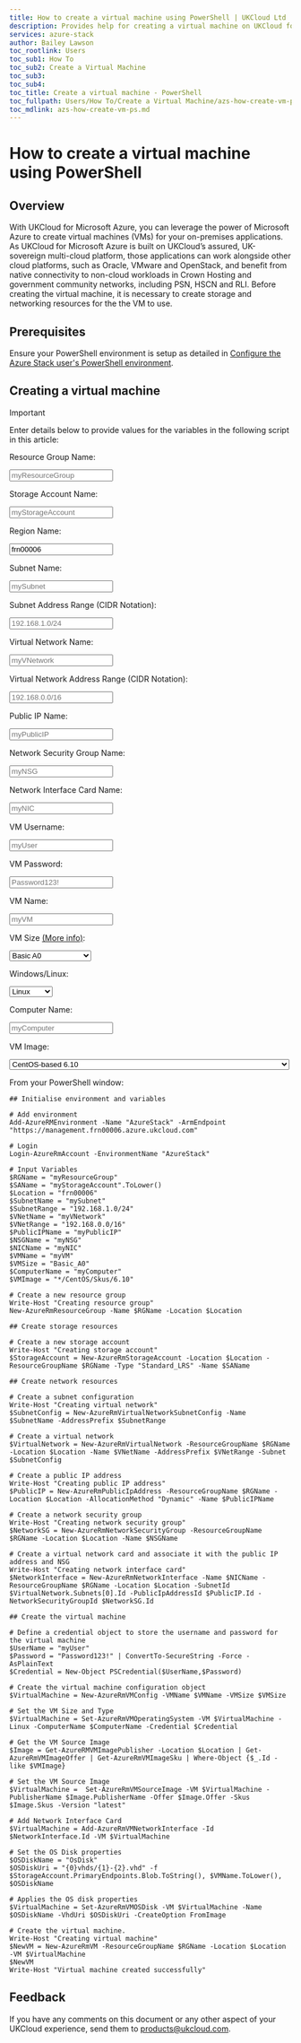```yaml
---
title: How to create a virtual machine using PowerShell | UKCloud Ltd
description: Provides help for creating a virtual machine on UKCloud for Microsoft Azure using PowerShell
services: azure-stack
author: Bailey Lawson
toc_rootlink: Users
toc_sub1: How To
toc_sub2: Create a Virtual Machine
toc_sub3:
toc_sub4:
toc_title: Create a virtual machine - PowerShell
toc_fullpath: Users/How To/Create a Virtual Machine/azs-how-create-vm-ps.md
toc_mdlink: azs-how-create-vm-ps.md
---
```


# How to create a virtual machine using PowerShell

## Overview

With UKCloud for Microsoft Azure, you can leverage the power of Microsoft Azure to create virtual machines (VMs) for your on-premises applications. 
As UKCloud for Microsoft Azure is built on UKCloud’s assured, UK-sovereign multi-cloud platform, those applications can work alongside other cloud platforms, such as Oracle,
VMware and OpenStack, and benefit from native connectivity to non-cloud workloads in Crown Hosting and government community networks, including PSN, HSCN and RLI.
Before creating the virtual machine, it is necessary to create storage and networking resources for the the VM to use.

## Prerequisites

Ensure your PowerShell environment is setup as detailed in [Configure the Azure Stack user's PowerShell environment](azs-how-configure-powershell-users.md).

## Creating a virtual machine

> [!IMPORTANT]
> Enter details below to provide values for the variables in the following script in this article:
>
> Resource Group Name: <form oninput="result.value=resourcegroup.value" id="resourcegroup" style="display: inline;" >
> <input  type="text" id="resourcegroup" name="resourcegroup" style="display: inline;" placeholder="myResourceGroup"/></form>
>
> Storage Account Name: <form oninput="result.value=saname.value" id="saname" style="display: inline;">
> <input  type="text" id="saname" name="saname" style="display: inline;" placeholder="myStorageAccount"/></form>
>
> Region Name: <form oninput="result.value=region.value" id="region" style="display: inline;" >
> <input  type="text" id="region" name="region" style="display: inline;" placeholder="frn00006" value="frn00006"/></form>
>
> Subnet Name: <form oninput="result.value=subnetname.value" id="subnetname" style="display: inline;" >
> <input  type="text" id="subnetname" name="subnetname" style="display: inline;" placeholder="mySubnet"/></form>
>
> Subnet Address Range (CIDR Notation): <form oninput="result.value=subaddrrange.value" id="subaddrrange" style="display: inline;">
> <input  type="text" id="subaddrrange" name="subaddrrange" style="display: inline;" placeholder="192.168.1.0/24"/></form>
> 
> Virtual Network Name: <form oninput="result.value=vnetname.value" id="vnetname" style="display: inline;" >
> <input  type="text" id="vnetname" name="vnetname" style="display: inline;" placeholder="myVNetwork"/></form>
> 
> Virtual Network Address Range (CIDR Notation): <form oninput="result.value=vnetaddrrange.value" id="vnetaddrrange" style="display: inline;">
> <input  type="text" id="vnetaddrrange" name="vnetaddrrange" style="display: inline;" placeholder="192.168.0.0/16"/></form>
> 
> Public IP Name: <form oninput="result.value=publicipname.value" id="publicipname" style="display: inline;" >
> <input  type="text" id="publicipname" name="publicipname" style="display: inline;" placeholder="myPublicIP"/></form>
> 
> Network Security Group Name: <form oninput="result.value=nsgname.value" id="nsgname" style="display: inline;" >
> <input  type="text" id="nsgname" name="nsgname" style="display: inline;" placeholder="myNSG"/></form>
> 
> Network Interface Card Name: <form oninput="result.value=nicname.value" id="nicname" style="display: inline;" >
> <input  type="text" id="nicname" name="nicname" style="display: inline;" placeholder="myNIC"/></form>
>
> VM Username: <form oninput="result.value=vmusername.value" id="vmusername" style="display: inline;" >
> <input  type="text" id="vmusername" name="vmusername" style="display: inline;" placeholder="myUser"/></form>
>
> VM Password: <form oninput="result.value=vmpassword.value" id="vmpassword" style="display: inline;">
> <input  type="text" id="vmpassword" name="vmpassword" style="display: inline;" placeholder="Password123!"/></form>
> 
> VM Name: <form oninput="result.value=vmname.value;result2.value=vmname.value" id="vmname" style="display: inline;" >
> <input  type="text" id="vmname" name="vmname" style="display: inline;" placeholder="myVM"/></form>
> 
> VM Size [(More info)](https://docs.microsoft.com/en-us/azure/azure-stack/user/azure-stack-vm-sizes): <form onchange="result.value=vmsize.value" id="vmsize" style="display: inline;" >
> <select name="vmsize" id="vmsize" style="display: inline;">
>   <optgroup label="Basic A">
>   <option value="Basic_A0">Basic A0</option>
>   <option value="Basic_A1">Basic A1</option>
>   <option value="Basic_A2">Basic A2</option>
>   <option value="Basic_A3">Basic A3</option>
>   <option value="Basic_A4">Basic A4</option>
>   </optgroup>
>   <optgroup label="Standard A">
>   <option value="Standard_A0">Standard A0</option>
>   <option value="Standard_A1">Standard A1</option>
>   <option value="Standard_A2">Standard A2</option>
>   <option value="Standard_A3">Standard A3</option>
>   <option value="Standard_A4">Standard A4</option>
>   <option value="Standard_A5">Standard A5</option>
>   <option value="Standard_A6">Standard A6</option>
>   <option value="Standard_A7">Standard A7</option>
>   </optgroup>
>   <optgroup label="Av2-Series">
>   <option value="Standard_A1_v2">Standard A1 v2</option>
>   <option value="Standard_A2_v2">Standard A2 v2</option>
>   <option value="Standard_A4_v2">Standard A4 v2</option>
>   <option value="Standard_A8_v2">Standard A8 v2</option>
>   <option value="Standard_A2m_v2">Standard A2m v2</option>
>   <option value="Standard_A4m_v2">Standard A4m v2</option>
>   <option value="Standard_A8m_v2">Standard A8m v2</option>
>   </optgroup>
>   <optgroup label="D-Series">
>   <option value="Standard_D1">Standard D1</option>
>   <option value="Standard_D2">Standard D2</option>
>   <option value="Standard_D3">Standard D3</option>
>   <option value="Standard_D4">Standard D4</option>
>   <option value="Standard_D11">Standard D11</option>
>   <option value="Standard_D12">Standard D12</option>
>   <option value="Standard_D13">Standard D13</option>
>   <option value="Standard_D14">Standard D14</option>
>   </optgroup>
>   <optgroup label="Dv2-Series">
>   <option value="Standard_D1_v2">Standard D1 v2</option>
>   <option value="Standard_D2_v2">Standard D2 v2</option>
>   <option value="Standard_D3_v2">Standard D3 v2</option>
>   <option value="Standard_D4_v2">Standard D4 v2</option>
>   <option value="Standard_D5_v2">Standard D5 v2</option>
>   <option value="Standard_D11_v2">Standard D11 v2</option>
>   <option value="Standard_D12_v2">Standard D12 v2</option>
>   <option value="Standard_D13_v2">Standard D13 v2</option>
>   <option value="Standard_D14_v2">Standard D14 v2</option>
>   </optgroup>
>   <optgroup label="DS-Series">
>   <option value="Standard_DS1">Standard DS1</option>
>   <option value="Standard_DS2">Standard DS2</option>
>   <option value="Standard_DS3">Standard DS3</option>
>   <option value="Standard_DS4">Standard DS4</option>
>   <option value="Standard_DS11">Standard DS11</option>
>   <option value="Standard_DS12">Standard DS12</option>
>   <option value="Standard_DS13">Standard DS13</option>
>   <option value="Standard_DS14">Standard DS14</option>
>   </optgroup>
>   <optgroup label="DSv2-Series">
>   <option value="Standard_DS1_v2">Standard DS1 v2</option>
>   <option value="Standard_DS2_v2">Standard DS2 v2</option>
>   <option value="Standard_DS3_v2">Standard DS3 v2</option>
>   <option value="Standard_DS4_v2">Standard DS4 v2</option>
>   <option value="Standard_DS5_v2">Standard DS5 v2</option>
>   <option value="Standard_DS11_v2">Standard DS11 v2</option>
>   <option value="Standard_DS12_v2">Standard DS12 v2</option>
>   <option value="Standard_DS13_v2">Standard DS13 v2</option>
>   <option value="Standard_DS14_v2">Standard DS14 v2</option>
>   </optgroup>
>   <optgroup label="F-Series">
>   <option value="Standard_F1">Standard F1</option>
>   <option value="Standard_F2">Standard F2</option>
>   <option value="Standard_F4">Standard F4</option>
>   <option value="Standard_F8">Standard F8</option>
>   <option value="Standard_F16">Standard F16</option>
>   </optgroup>
>   <optgroup label="Fs-Series">
>   <option value="Standard_F1s">Standard F1s</option>
>   <option value="Standard_F2s">Standard F2s</option>
>   <option value="Standard_F4s">Standard F4s</option>
>   <option value="Standard_F8s">Standard F8s</option>
>   <option value="Standard_F16s">Standard F16s</option>
>   </optgroup>
>   <optgroup label="Fsv2-Series">
>   <option value="Standard_F2s_v2">Standard F2s v2</option>
>   <option value="Standard_F4s_v2">Standard F4s v2</option>
>   <option value="Standard_F8s_v2">Standard F8s v2</option>
>   <option value="Standard_F16s_v2">Standard F16s v2</option>
>   <option value="Standard_F32s_v2">Standard F32s v2</option>
>   <option value="Standard_F64s_v2">Standard F64s v2</option>
>   </optgroup>
> </select></form>
>
> Windows/Linux: <form onchange="result.value=vmtype.value" id="vmtype" style="display: inline;">
> <select name="vmtype" id="vmtype" style="display: inline;">
>   <option value="-Linux">Linux</option>
>   <option value="-Windows">Windows</option>
> </select></form>
> 
> Computer Name: <form oninput="result.value=compname.value" id="compname" style="display: inline;" >
> <input  type="text" id="compname" name="compname" style="display: inline;" placeholder="myComputer"/></form>
> 
> VM Image: <form onchange="result.value=vmimage.value" id="vmimage" style="display: inline;" >
> <select name="vmimage" id="vmimage" style="display: inline;">
>   <option value="/CentOS/Skus/6.10">CentOS-based 6.10</option>
>   <option value="/CentOS/Skus/6.9">CentOS-based 6.9</option>
>   <option value="/CentOS/Skus/7.3">CentOS-based 7.3</option>
>   <option value="/CentOS/Skus/7.5">CentOS-based 7.5</option>
>   <option value="/UbuntuServer/Skus/14.04.5-LTS">Ubuntu Server 14.04 LTS</option>
>   <option value="/UbuntuServer/Skus/16.04-LTS">Ubuntu Server 16.04 LTS</option>
>   <option value="/UbuntuServer/Skus/18.04-LTS">Ubuntu Server 18.04 LTS</option>
>   <option value="/WindowsServerSemiAnnual/Skus/Datacenter-Core-1709-with-Containers-smalldisk">Windows Server, version 1709 with Containers - Pay as you use</option>
>   <option value="/SQL2016SP1-WS2016/Skus/SQLDEV">Free License: SQL Server 2016 SP1 Developer on Windows Server 2016</option>
>   <option value="/SQL2016SP2-WS2016/Skus/SQLDEV">Free License: SQL Server 2016 SP2 Developer on Windows Server 2016</option>
>   <option value="/SQL2016SP2-WS2016/Skus/Express">Free License: SQL Server 2016 SP2 Express on Windows Server 2016</option>
>   <option value="/SQL2017-SLES12SP2/Skus/SQLDEV">Free SQL Server License: SQL Server 2017 Developer on SLES 12 SP2</option>
>   <option value="/SQL2017-WS2016/Skus/SQLDEV">Free SQL Server License: SQL Server 2017 Developer on Windows Server 2016</option>
>   <option value="/SQL2017-SLES12SP2/Skus/Express">Free SQL Server License: SQL Server 2017 Express on SLES 12 SP2</option>
>   <option value="/SQL2017-WS2016/Skus/Express">Free SQL Server License: SQL Server 2017 Express on Windows Server 2016</option>
>   <option value="/SQL2016SP1-WS2016/Skus/Enterprise">SQL Server 2016 SP1 Enterprise on Windows Server 2016</option>
>   <option value="/SQL2016SP1-WS2016/Skus/Standard">SQL Server 2016 SP1 Standard on Windows Server 2016</option>
>   <option value="/SQL2016SP2-WS2016/Skus/Enterprise">SQL Server 2016 SP2 Enterprise on Windows Server 2016</option>
>   <option value="/SQL2016SP2-WS2016/Skus/Standard">SQL Server 2016 SP2 Standard on Windows Server 2016</option>
>   <option value="/SQL2017-SLES12SP2/Skus/Enterprise">SQL Server 2017 Enterprise on SLES 12 SP2</option>
>   <option value="/SQL2017-WS2016/Skus/Enterprise">SQL Server 2017 Enterprise Windows Server 2016</option>
>   <option value="/SQL2017-SLES12SP2/Skus/Standard">SQL Server 2017 Standard on SLES 12 SP2</option>
>   <option value="/SQL2017-WS2016/Skus/Standard">SQL Server 2017 Standard on Windows Server 2016</option>
>   <option value="/WindowsServer/Skus/2012-Datacenter">Windows Server 2012 Datacenter - Pay as you use</option>
>   <option value="/WindowsServer/Skus/2016-Datacenter">Windows Server 2016 Datacenter - Pay-as-you-use</option>
>   <option value="/WindowsServer/Skus/2016-Datacenter-Server-Core">Windows Server 2016 Datacenter - Server Core - Pay as you use</option>
>   <option value="/WindowsServer/Skus/2016-Datacenter-with-Containers">Windows Server 2016 Datacenter - with Containers - Pay as you use</option>
> </select></form>

From your PowerShell window:

<pre><code class="language-PowerShell">## Initialise environment and variables

# Add environment
Add-AzureRMEnvironment -Name "AzureStack" -ArmEndpoint "https://management.frn00006.azure.ukcloud.com"

# Login
Login-AzureRmAccount -EnvironmentName "AzureStack"

# Input Variables
$RGName = "<output form="resourcegroup" name="result" style="display: inline;">myResourceGroup</output>"
$SAName = "<output form="saname" name="result" style="display: inline;">myStorageAccount<span id="RandNum"></span></output>".ToLower()
$Location = "<output form="region" name="result" style="display: inline;">frn00006</output>"
$SubnetName = "<output form="subnetname" name="result" style="display: inline;">mySubnet</output>"
$SubnetRange = "<output form="subaddrrange" name="result" style="display: inline;">192.168.1.0/24</output>"
$VNetName = "<output form="vnetname" name="result" style="display: inline;">myVNetwork</output>"
$VNetRange = "<output form="vnetaddrrange" name="result" style="display: inline;">192.168.0.0/16</output>"
$PublicIPName = "<output form="publicipname" name="result" style="display: inline;">myPublicIP</output>"
$NSGName = "<output form="nsgname" name="result" style="display: inline;">myNSG</output>"
$NICName = "<output form="nicname" name="result" style="display: inline;">myNIC</output>"
$VMName = "<output form="vmname" name="result" style="display: inline;">myVM</output>"
$VMSize = "<output form="vmsize" name="result" style="display: inline;">Basic_A0</output>"
$ComputerName = "<output form="compname" name="result" style="display: inline;">myComputer</output>"
$VMImage = "*<output form="vmimage" name="result" style="display: inline;">/CentOS/Skus/6.10</output>"

# Create a new resource group
Write-Host "Creating resource group"
New-AzureRmResourceGroup -Name $RGName -Location $Location

## Create storage resources

# Create a new storage account
Write-Host "Creating storage account"
$StorageAccount = New-AzureRmStorageAccount -Location $Location -ResourceGroupName $RGName -Type "Standard_LRS" -Name $SAName

## Create network resources

# Create a subnet configuration
Write-Host "Creating virtual network"
$SubnetConfig = New-AzureRmVirtualNetworkSubnetConfig -Name $SubnetName -AddressPrefix $SubnetRange

# Create a virtual network
$VirtualNetwork = New-AzureRmVirtualNetwork -ResourceGroupName $RGName -Location $Location -Name $VNetName -AddressPrefix $VNetRange -Subnet $SubnetConfig

# Create a public IP address
Write-Host "Creating public IP address"
$PublicIP = New-AzureRmPublicIpAddress -ResourceGroupName $RGName -Location $Location -AllocationMethod "Dynamic" -Name $PublicIPName

# Create a network security group
Write-Host "Creating network security group"
$NetworkSG = New-AzureRmNetworkSecurityGroup -ResourceGroupName $RGName -Location $Location -Name $NSGName

# Create a virtual network card and associate it with the public IP address and NSG
Write-Host "Creating network interface card"
$NetworkInterface = New-AzureRmNetworkInterface -Name $NICName -ResourceGroupName $RGName -Location $Location -SubnetId $VirtualNetwork.Subnets[0].Id -PublicIpAddressId $PublicIP.Id -NetworkSecurityGroupId $NetworkSG.Id

## Create the virtual machine

# Define a credential object to store the username and password for the virtual machine
$UserName = "<output form="vmusername" name="result" style="display: inline;">myUser</output>"
$Password = "<output form="vmpassword" name="result" style="display: inline;">Password123!</output>" | ConvertTo-SecureString -Force -AsPlainText
$Credential = New-Object PSCredential($UserName,$Password)

# Create the virtual machine configuration object
$VirtualMachine = New-AzureRmVMConfig -VMName $VMName -VMSize $VMSize

# Set the VM Size and Type
$VirtualMachine = Set-AzureRmVMOperatingSystem -VM $VirtualMachine <output form="vmtype" name="result" style="display: inline;">-Linux</output> -ComputerName $ComputerName -Credential $Credential

# Get the VM Source Image
$Image = Get-AzureRMVMImagePublisher -Location $Location | Get-AzureRmVMImageOffer | Get-AzureRmVMImageSku | Where-Object {$_.Id -like $VMImage}

# Set the VM Source Image
$VirtualMachine =  Set-AzureRmVMSourceImage -VM $VirtualMachine -PublisherName $Image.PublisherName -Offer $Image.Offer -Skus $Image.Skus -Version "latest"

# Add Network Interface Card 
$VirtualMachine = Add-AzureRmVMNetworkInterface -Id $NetworkInterface.Id -VM $VirtualMachine

# Set the OS Disk properties
$OSDiskName = "OsDisk"
$OSDiskUri = "{0}vhds/{1}-{2}.vhd" -f $StorageAccount.PrimaryEndpoints.Blob.ToString(), $VMName.ToLower(), $OSDiskName

# Applies the OS disk properties 
$VirtualMachine = Set-AzureRmVMOSDisk -VM $VirtualMachine -Name $OSDiskName -VhdUri $OSDiskUri -CreateOption FromImage

# Create the virtual machine.
Write-Host "Creating virtual machine"
$NewVM = New-AzureRmVM -ResourceGroupName $RGName -Location $Location -VM $VirtualMachine
$NewVM
Write-Host "Virtual machine created successfully"
</code></pre>

## Feedback

If you have any comments on this document or any other aspect of your UKCloud experience, send them to <products@ukcloud.com>.

<script>document.getElementById("RandNum").innerHTML = Math.round(Math.random()*100000000)</script>
